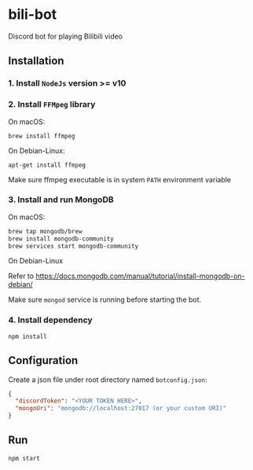 # bili-bot
Discord bot for playing Bilibili video

## Installation
### 1. Install `NodeJs` version >= v10

### 2. Install `FFMpeg` library

On macOS:
```
brew install ffmpeg
```

On Debian-Linux:
```
apt-get install ffmpeg
```

Make sure ffmpeg executable is in system `PATH` environment variable

### 3. Install and run MongoDB

On macOS:
```bash
brew tap mongodb/brew
brew install mongodb-community
brew services start mongodb-community
```

On Debian-Linux

Refer to https://docs.mongodb.com/manual/tutorial/install-mongodb-on-debian/

Make sure `mongod` service is running before starting the bot.

### 4. Install dependency

```
npm install
```

## Configuration

Create a json file under root directory named `botconfig.json`:
```json
{
  "discordToken": "<YOUR TOKEN HERE>",
  "mongoUri": "mongodb://localhost:27017 (or your custom URI)"
}
```

## Run
```
npm start
```
